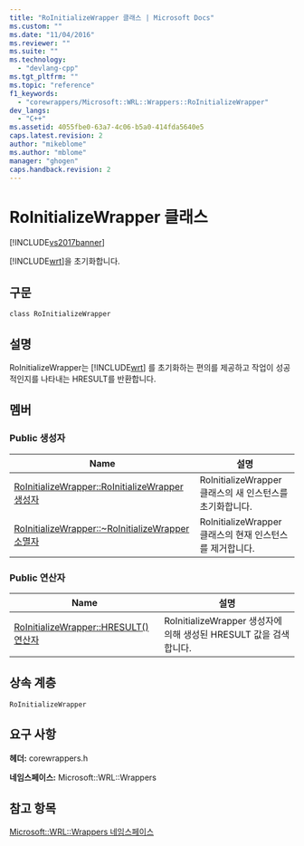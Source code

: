 ```yaml
---
title: "RoInitializeWrapper 클래스 | Microsoft Docs"
ms.custom: ""
ms.date: "11/04/2016"
ms.reviewer: ""
ms.suite: ""
ms.technology: 
  - "devlang-cpp"
ms.tgt_pltfrm: ""
ms.topic: "reference"
f1_keywords: 
  - "corewrappers/Microsoft::WRL::Wrappers::RoInitializeWrapper"
dev_langs: 
  - "C++"
ms.assetid: 4055fbe0-63a7-4c06-b5a0-414fda5640e5
caps.latest.revision: 2
author: "mikeblome"
ms.author: "mblome"
manager: "ghogen"
caps.handback.revision: 2
---
```

# RoInitializeWrapper 클래스
[!INCLUDE[vs2017banner](../assembler/inline/includes/vs2017banner.md)]

[!INCLUDE[wrt](../atl/reference/includes/wrt_md.md)]을 초기화합니다.  
  
## 구문  
  
```  
class RoInitializeWrapper  
```  
  
## 설명  
 RoInitializeWrapper는 [!INCLUDE[wrt](../atl/reference/includes/wrt_md.md)] 를 초기화하는 편의를 제공하고 작업이 성공적인지를 나타내는 HRESULT를 반환합니다.  
  
## 멤버  
  
### Public 생성자  
  
|Name|설명|  
|----------|--------|  
|[RoInitializeWrapper::RoInitializeWrapper 생성자](../windows/roinitializewrapper-roinitializewrapper-constructor.md)|RolnitializeWrapper 클래스의 새 인스턴스를 초기화합니다.|  
|[RoInitializeWrapper::~RoInitializeWrapper 소멸자](../windows/roinitializewrapper-tilde-roinitializewrapper-destructor.md)|RolnitializeWrapper 클래스의 현재 인스턴스를 제거합니다.|  
  
### Public 연산자  
  
|Name|설명|  
|----------|--------|  
|[RoInitializeWrapper::HRESULT\(\) 연산자](../windows/roinitializewrapper-hresult-parens-operator.md)|RoInitializeWrapper 생성자에 의해 생성된 HRESULT 값을 검색합니다.|  
  
## 상속 계층  
 `RoInitializeWrapper`  
  
## 요구 사항  
 **헤더:** corewrappers.h  
  
 **네임스페이스:** Microsoft::WRL::Wrappers  
  
## 참고 항목  
 [Microsoft::WRL::Wrappers 네임스페이스](../windows/microsoft-wrl-wrappers-namespace.md)